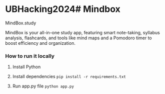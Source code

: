 # UBHacking2024# Mindbox

MindBox.study

MindBox is your all-in-one study app, featuring smart note-taking, syllabus analysis, flashcards, and tools like mind maps and a Pomodoro timer to boost efficiency and organization.

### How to run it locally

1. Install Python

2. Install dependencies
`pip install -r requirements.txt`

3. Run app.py file
`python app.py`

